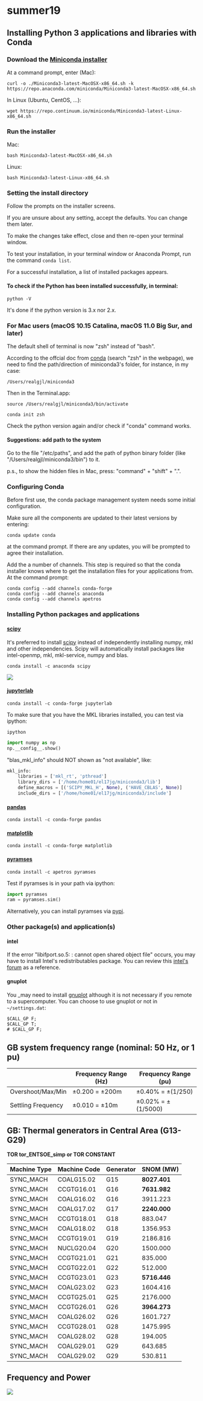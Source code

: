 # summer19

## Installing Python 3 applications and libraries with Conda
### Download the [Miniconda installer](https://repo.continuum.io/miniconda/)
At a command prompt, enter (Mac):
```terminal
curl -o ./Miniconda3-latest-MacOSX-x86_64.sh -k https://repo.anaconda.com/miniconda/Miniconda3-latest-MacOSX-x86_64.sh
```
In Linux (Ubuntu, CentOS, ...):
```terminal
wget https://repo.continuum.io/miniconda/Miniconda3-latest-Linux-x86_64.sh
```

### Run the installer
Mac:
```terminal
bash Miniconda3-latest-MacOSX-x86_64.sh
```

Linux:
```terminal
bash Miniconda3-latest-Linux-x86_64.sh
```

### Setting the install directory
Follow the prompts on the installer screens.

If you are unsure about any setting, accept the defaults. You can change them later.

To make the changes take effect, close and then re-open your terminal window.

To test your installation, in your terminal window or Anaconda Prompt, run the command ```conda list```.

For a successful installation, a list of installed packages appears.

#### To check if the Python has been installed successfully, in terminal:
```terminal
python -V
```
It's done if the python version is 3.x nor 2.x.

### For Mac users (macOS 10.15 Catalina, macOS 11.0 Big Sur, and later)
The default shell of terminal is now "zsh" instead of "bash". 

According to the offcial doc from [conda](https://docs.conda.io/projects/conda/en/latest/user-guide/install/macos.html) (search "zsh" in the webpage), we need to find the path/direction of miniconda3's folder, for instance, in my case:
```terminal
/Users/realgjl/miniconda3
```
Then in the Terminal.app:
```terminal
source /Users/realgjl/miniconda3/bin/activate
```
```terminal
conda init zsh
```
Check the python version again and/or check if "conda" command works.

#### Suggestions: add path to the system
Go to the file "/etc/paths", and add the path of python binary folder (like "/Users/realgjl/miniconda3/bin") to it.

p.s., to show the hidden files in Mac, press: "command" + "shift" + ".".


### Configuring Conda
Before first use, the conda package management system needs some initial configuration.

Make sure all the components are updated to their latest versions by entering:
```terminal
conda update conda
```
at the command prompt. If there are any updates, you will be prompted to agree their installation.

Add the a number of channels. This step is required so that the conda installer knows where to get the installation files for your applications from. At the command prompt:
```terminal
conda config --add channels conda-forge
conda config --add channels anaconda
conda config --add channels apetros
```

### Installing Python packages and applications
#### [scipy](https://anaconda.org/anaconda/scipy)
It's preferred to install [scipy](https://anaconda.org/conda-forge/scipy) instead of independently installing numpy, mkl and other independencies. Scipy will automatically install packages like intel-openmp, mkl, mkl-service, numpy and blas.
```terminal
conda install -c anaconda scipy
```
![](https://i.loli.net/2019/07/29/5d3df74fda1a288903.png)
#### [jupyterlab](https://anaconda.org/conda-forge/jupyterlab)
```terminal
conda install -c conda-forge jupyterlab
```
To make sure that you have the MKL libraries installed, you can test via ipython:
```terminal
ipython
```

```python
import numpy as np
np.__config__.show()
```
"blas_mkl_info" should NOT shown as "not available", like:
```python
mkl_info:
    libraries = ['mkl_rt', 'pthread']
    library_dirs = ['/home/home01/el17jg/miniconda3/lib']
    define_macros = [('SCIPY_MKL_H', None), ('HAVE_CBLAS', None)]
    include_dirs = ['/home/home01/el17jg/miniconda3/include']
```

#### [pandas](https://anaconda.org/conda-forge/pandas)
```terminal
conda install -c conda-forge pandas 
```

#### [matplotlib](https://anaconda.org/conda-forge/matplotlib)
```terminal
conda install -c conda-forge matplotlib 
```

#### [pyramses](https://pypi.org/project/pyramses/)
```terminal
conda install -c apetros pyramses
```
Test if pyramses is in your path via ipython:
```python
import pyramses
ram = pyramses.sim()
```
Alternatively, you can install pyramses via [pypi](https://pypi.org/project/pyramses/).

### Other package(s) and application(s)
#### intel
If the error "libifport.so.5: : cannot open shared object file" occurs, you may have to install Intel's redistributables package.
You can review this [intel's forum](https://software.intel.com/comment/1942377) as a reference.

#### gnuplot
You _may need to install [gnuplot](https://sourceforge.net/projects/gnuplot/files/gnuplot/) although it is not necessary if you remote to a supercomputer.
 You can choose to use gnuplot or not in `~/settings.dat`:
 ```dat
 $CALL_GP F;
 $CALL_GP T;
 # $CALL_GP F;
 ```
 
 ## GB system frequency range (nominal: 50 Hz, or 1 pu)
|                    | Frequency Range (Hz) | Frequency Range (pu) |
|--------------------|----------------------|----------------------|
| Overshoot/Max/Min  |    ±0.200 = ±200m    |  ±0.40% = ±(1/250)   |
| Settling Frequency |    ±0.010 = ±10m     |  ±0.02% = ±(1/5000)  |

 
 
 

## GB: Thermal generators in Central Area (G13-G29)
**TOR tor_ENTSOE_simp or TOR CONSTANT**

| Machine Type | Machine Code | Generator | SNOM (MW) |
|--------------|--------------|-----------|-----------|
| SYNC_MACH    | COALG15.02   | G15       | **8027.401**  |
| SYNC_MACH    | CCGTG16.01   | G16       | **7631.982**  |
| SYNC_MACH    | COALG16.02   | G16       | 3911.223  |
| SYNC_MACH    | COALG17.02   | G17       | **2240.000**  |
| SYNC_MACH    | CCGTG18.01   | G18       | 883.047   |
| SYNC_MACH    | COALG18.02   | G18       | 1356.953  |
| SYNC_MACH    | CCGTG19.01   | G19       | 2186.816  |
| SYNC_MACH    | NUCLG20.04   | G20       | 1500.000  |
| SYNC_MACH    | CCGTG21.01   | G21       | 835.000   |
| SYNC_MACH    | CCGTG22.01   | G22       | 512.000   |
| SYNC_MACH    | CCGTG23.01   | G23       | **5716.446**  |
| SYNC_MACH    | COALG23.02   | G23       | 1604.416  |
| SYNC_MACH    | CCGTG25.01   | G25       | 2176.000  |
| SYNC_MACH    | CCGTG26.01   | G26       | **3964.273**  |
| SYNC_MACH    | COALG26.02   | G26       | 1601.727  |
| SYNC_MACH    | CCGTG28.01   | G28       | 1475.995  |
| SYNC_MACH    | COALG28.02   | G28       | 194.005   |
| SYNC_MACH    | COALG29.01   | G29       | 643.685   |
| SYNC_MACH    | COALG29.02   | G29       | 530.811   |


## Frequency and Power
![](https://i.loli.net/2019/05/19/5ce09912785a964695.jpg)
